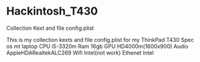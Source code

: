 # Hackintosh_T430
Collection Kext and file config.plist


This is my collection kexts and file config.plist for my ThinkPad T430
Spec os mt laptop
  CPU         i5-3320m
  Ram         16gb
  GPU         HD4000m(1600x900)
  Audio       AppleHDARealtekALC269
  Wifi        Intel(not work)
  Ethenet     Intel
